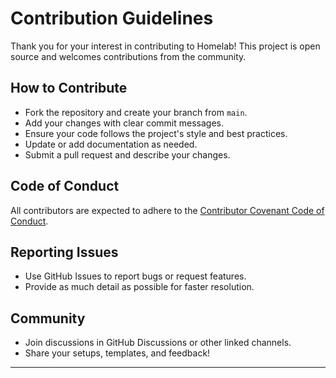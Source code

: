 # Contribution Guidelines

Thank you for your interest in contributing to Homelab! This project is open source and welcomes contributions from the community.

## How to Contribute
- Fork the repository and create your branch from `main`.
- Add your changes with clear commit messages.
- Ensure your code follows the project's style and best practices.
- Update or add documentation as needed.
- Submit a pull request and describe your changes.

## Code of Conduct
All contributors are expected to adhere to the [Contributor Covenant Code of Conduct](https://www.contributor-covenant.org/).

## Reporting Issues
- Use GitHub Issues to report bugs or request features.
- Provide as much detail as possible for faster resolution.

## Community
- Join discussions in GitHub Discussions or other linked channels.
- Share your setups, templates, and feedback!

---
